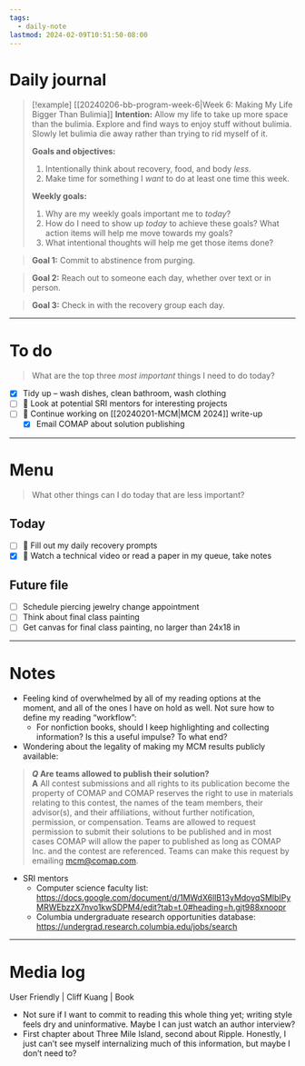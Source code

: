 ```yaml
---
tags:
  - daily-note
lastmod: 2024-02-09T10:51:50-08:00
---
```

# Daily journal

>[!example] [[20240206-bb-program-week-6|Week 6: Making My Life Bigger Than Bulimia]]
>**Intention:** Allow my life to take up more space than the bulimia. Explore and find ways to enjoy stuff without bulimia. Slowly let bulimia die away rather than trying to rid myself of it.
>
>**Goals and objectives:**
>1. Intentionally think about recovery, food, and body *less*.
>2. Make time for something I *want* to do at least one time this week.
>
>**Weekly goals:**
>1. Why are my weekly goals important me to *today*?
>2. How do I need to show up *today* to achieve these goals? What action items will help me move towards my goals?
>3. What intentional thoughts will help me get those items done?

>**Goal 1:** Commit to abstinence from purging.

>**Goal 2:** Reach out to someone each day, whether over text or in person.

>**Goal 3:** Check in with the recovery group each day.

---
# To do

> What are the top three *most important* things I need to do today?

- [x] Tidy up – wash dishes, clean bathroom, wash clothing
- [ ] 🌱 Look at potential SRI mentors for interesting projects
- [ ] 🌱 Continue working on [[20240201-MCM|MCM 2024]] write-up
	- [x] Email COMAP about solution publishing

----
# Menu

> What other things can I do today that are less important?
## Today

- [ ] 🌱 Fill out my daily recovery prompts
- [x] 🌱 Watch a technical video or read a paper in my queue, take notes

## Future file

- [ ] Schedule piercing jewelry change appointment
- [ ] Think about final class painting
- [ ] Get canvas for final class painting, no larger than 24x18 in

---
# Notes

- Feeling kind of overwhelmed by all of my reading options at the moment, and all of the ones I have on hold as well. Not sure how to define my reading “workflow”:
	- For nonfiction books, should I keep highlighting and collecting information? Is this a useful impulse? To what end?
- Wondering about the legality of making my MCM results publicly available:

>**_Q_ Are teams allowed to publish their solution?  
 A** All contest submissions and all rights to its publication become the property of COMAP and COMAP reserves the right to use in materials relating to this contest, the names of the team members, their advisor(s), and their affiliations, without further notification, permission, or compensation. Teams are allowed to request permission to submit their solutions to be published and in most cases COMAP will allow the paper to published as long as COMAP Inc. and the contest are referenced. Teams can make this request by emailing [mcm@comap.com](mailto:mcm@comap.com).

- SRI mentors
	- Computer science faculty list: https://docs.google.com/document/d/1MWdX6llB13yMdoyqSMlbIPyMRWEbzzX7nvo1kwSDPM4/edit?tab=t.0#heading=h.gjt988xnoopr
	- Columbia undergraduate research opportunities database: https://undergrad.research.columbia.edu/jobs/search

---
# Media log

User Friendly | Cliff Kuang | Book
- Not sure if I want to commit to reading this whole thing yet; writing style feels dry and uninformative. Maybe I can just watch an author interview?
- First chapter about Three Mile Island, second about Ripple. Honestly, I just can’t see myself internalizing much of this information, but maybe I don’t need to?